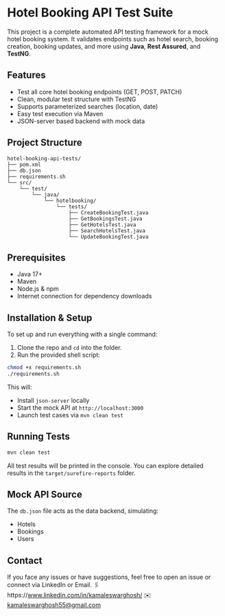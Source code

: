 
# Hotel Booking API Test Suite

This project is a complete automated API testing framework for a mock hotel booking system. It validates endpoints such as hotel search, booking creation, booking updates, and more using **Java**, **Rest Assured**, and **TestNG**.

## Features

- Test all core hotel booking endpoints (GET, POST, PATCH)
- Clean, modular test structure with TestNG
- Supports parameterized searches (location, date)
- Easy test execution via Maven
- JSON-server based backend with mock data

## Project Structure

```
hotel-booking-api-tests/
├── pom.xml
├── db.json
├── requirements.sh
└── src/
    └── test/
        └── java/
            └── hotelbooking/
                └── tests/
                    ├── CreateBookingTest.java
                    ├── GetBookingsTest.java
                    ├── GetHotelsTest.java
                    ├── SearchHotelsTest.java
                    └── UpdateBookingTest.java
```

## Prerequisites

- Java 17+
- Maven
- Node.js & npm
- Internet connection for dependency downloads

## Installation & Setup

To set up and run everything with a single command:

1. Clone the repo and `cd` into the folder.
2. Run the provided shell script:

```bash
chmod +x requirements.sh
./requirements.sh
```

This will:
- Install `json-server` locally
- Start the mock API at `http://localhost:3000`
- Launch test cases via `mvn clean test`

## Running Tests

```bash
mvn clean test
```

All test results will be printed in the console. You can explore detailed results in the `target/surefire-reports` folder.

## Mock API Source

The `db.json` file acts as the data backend, simulating:
- Hotels
- Bookings
- Users

## Contact

If you face any issues or have suggestions, feel free to open an issue or connect via LinkedIn or Email.
🖇️https://www.linkedin.com/in/kamaleswarghosh/
✉️kamaleswarghosh55@gmail.com
